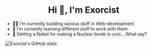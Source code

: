 <h1 align="center">Hi 👋, I'm Exorcist</h1>

- 🥷🏻 I’m currently building various stuff in Web-development
- 🦼 I’m currently learning different stuff to work with them.  
- 🤪 Getting a Nobel for making a Nuclear bomb is cool....What say?


<!-- ## Skills

| Languages Known    |  Operating System Known  |Technologies Known |Tools Known |
| --------------- | ------------------ |---------------|--------------- |
| ![Java](https://img.shields.io/badge/java-%23ED8B00.svg?style=for-the-badge&logo=openjdk&logoColor=white) |   ![Linux](https://img.shields.io/badge/Linux-FCC624?style=for-the-badge&logo=linux&logoColor=black) | ![Blockchian](https://img.shields.io/badge/Blockchain.com-121D33?logo=blockchaindotcom&logoColor=fff&style=for-the-badge)|![Visual Studio Code](https://img.shields.io/badge/Visual%20Studio%20Code-0078d7.svg?style=for-the-badge&logo=visual-studio-code&logoColor=white) |
| ![Shell Script](https://img.shields.io/badge/shell_script-%23121011.svg?style=for-the-badge&logo=gnu-bash&logoColor=white) |    ![Ubuntu](https://img.shields.io/badge/Ubuntu-E95420?style=for-the-badge&logo=ubuntu&logoColor=white) |![Etherem](https://img.shields.io/badge/Ethereum-3C3C3D?style=for-the-badge&logo=Ethereum&logoColor=white)| ![Vim](https://img.shields.io/badge/VIM-%2311AB00.svg?style=for-the-badge&logo=vim&logoColor=white) |
|![HTML5](https://img.shields.io/badge/html5-%23E34F26.svg?style=for-the-badge&logo=html5&logoColor=white)   | ![Manjaro](https://img.shields.io/badge/Manjaro-35BF5C?style=for-the-badge&logo=Manjaro&logoColor=white) || ![Sublime Text](https://img.shields.io/badge/sublime_text-%23575757.svg?style=for-the-badge&logo=sublime-text&logoColor=important)|
| ![CSS3](https://img.shields.io/badge/css3-%231572B6.svg?style=for-the-badge&logo=css3&logoColor=white) | ![Pop!\_OS](https://img.shields.io/badge/Pop!_OS-48B9C7?style=for-the-badge&logo=Pop!_OS&logoColor=white)  | |![IntelliJ IDEA](https://img.shields.io/badge/IntelliJIDEA-000000.svg?style=for-the-badge&logo=intellij-idea&logoColor=white)|
| ![TailwindCSS](https://img.shields.io/badge/tailwindcss-%2338B2AC.svg?style=for-the-badge&logo=tailwind-css&logoColor=white)  | ![Fedora](https://img.shields.io/badge/Fedora-294172?style=for-the-badge&logo=fedora&logoColor=white)  | |![LibreOffice](https://img.shields.io/badge/LibreOffice-%2318A303?style=for-the-badge&logo=LibreOffice&logoColor=white) |
| ![JavaScript](https://img.shields.io/badge/javascript-%23323330.svg?style=for-the-badge&logo=javascript&logoColor=%23F7DF1E)|![Windows](https://img.shields.io/badge/Windows-0078D6?style=for-the-badge&logo=windows&logoColor=white)| |![Microsoft Office](https://img.shields.io/badge/Microsoft_Office-D83B01?style=for-the-badge&logo=microsoft-office&logoColor=white)|   |
| ![NodeJS](https://img.shields.io/badge/node.js-6DA55F?style=for-the-badge&logo=node.js&logoColor=white)  |   |   |
|![](https://img.shields.io/badge/Solidity-e6e6e6?style=for-the-badge&logo=solidity&logoColor=black)|    |    |

-->

![Exorcist's GitHub stats](https://github-readme-stats.vercel.app/api?username=exorcist09&show_icons=true&theme=dark&rank_icon=github )
 


